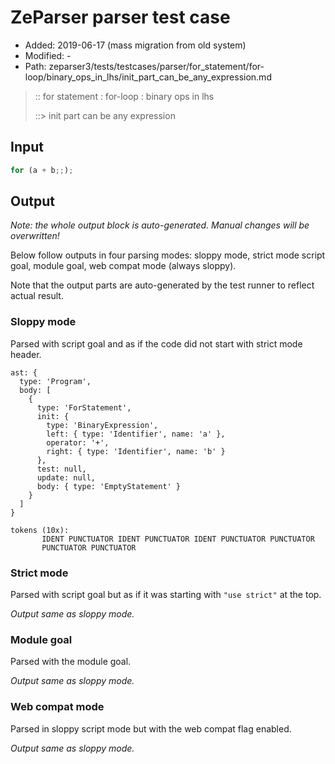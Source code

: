 # ZeParser parser test case

- Added: 2019-06-17 (mass migration from old system)
- Modified: -
- Path: zeparser3/tests/testcases/parser/for_statement/for-loop/binary_ops_in_lhs/init_part_can_be_any_expression.md

> :: for statement : for-loop : binary ops in lhs
>
> ::> init part can be any expression

## Input

`````js
for (a + b;;);
`````

## Output

_Note: the whole output block is auto-generated. Manual changes will be overwritten!_

Below follow outputs in four parsing modes: sloppy mode, strict mode script goal, module goal, web compat mode (always sloppy).

Note that the output parts are auto-generated by the test runner to reflect actual result.

### Sloppy mode

Parsed with script goal and as if the code did not start with strict mode header.

`````
ast: {
  type: 'Program',
  body: [
    {
      type: 'ForStatement',
      init: {
        type: 'BinaryExpression',
        left: { type: 'Identifier', name: 'a' },
        operator: '+',
        right: { type: 'Identifier', name: 'b' }
      },
      test: null,
      update: null,
      body: { type: 'EmptyStatement' }
    }
  ]
}

tokens (10x):
       IDENT PUNCTUATOR IDENT PUNCTUATOR IDENT PUNCTUATOR PUNCTUATOR
       PUNCTUATOR PUNCTUATOR
`````

### Strict mode

Parsed with script goal but as if it was starting with `"use strict"` at the top.

_Output same as sloppy mode._

### Module goal

Parsed with the module goal.

_Output same as sloppy mode._

### Web compat mode

Parsed in sloppy script mode but with the web compat flag enabled.

_Output same as sloppy mode._
